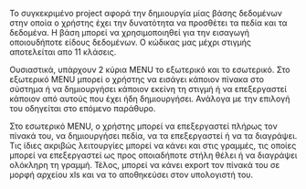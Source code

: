 Το συγκεκριμένο project αφορά την δημιουργία μίας βάσης δεδομένων στην οποία ο χρήστης έχει την δυνατότητα να προσθέτει τα πεδία και τα δεδομένα. Η βάση μπορεί να χρησιμοποιηθεί για την εισαγωγή οποιουδήποτε είδους δεδομένων. Ο κώδικας μας μέχρι στιγμής αποτελείται απο 11 κλάσεις.

Ουσιαστικά, υπάρχουν 2 κύρια MENU το εξωτερικό και το εσωτερικό. Στο εξωτερικό MENU μπορεί ο χρήστης να εισάγει κάποιον πίνακα στο σύστημα ή να δημιουργήσει κάποιον εκείνη τη στιγμή ή να επεξεργαστεί κάποιον από αυτούς που έχει ήδη δημιουργήσει. Ανάλογα με την επιλογή του οδηγείται στο επόμενο παράθυρο.

Στο εσωτερικό MENU, ο χρήστης μπορεί να επεξεργαστεί πλήρως τον πίνακά του, να δημιουργήσει πεδία, να τα επεξεργαστεί ή να τα διαγράψει. Τις ίδιες ακριβώς λειτουργίες μπορεί να κάνει και στις γραμμές, τις οποίες μπορεί να επεξεργαστεί ως προς οποιαδήποτε στήλη θέλει ή να διαγράψει ολόκληρη τη γραμμή. Τέλος, μπορεί να κάνει export τον πίνακά του σε μορφή αρχείου xls και να το αποθηκεύσει στον υπολογιστή του.
